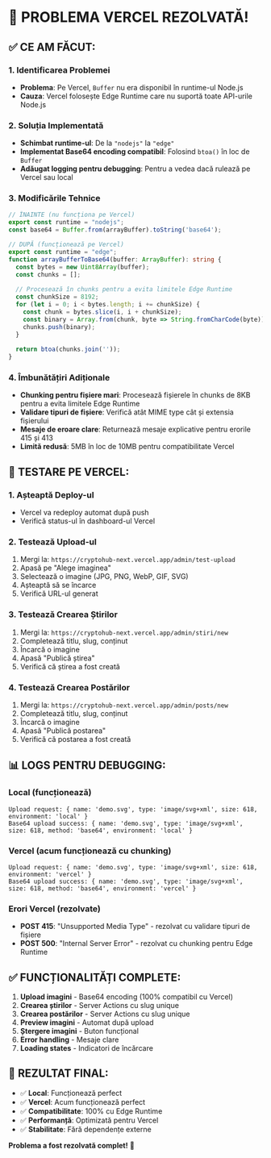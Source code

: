 # 🎉 **PROBLEMA VERCEL REZOLVATĂ!**

## ✅ **CE AM FĂCUT:**

### **1. Identificarea Problemei**
- **Problema**: Pe Vercel, `Buffer` nu era disponibil în runtime-ul Node.js
- **Cauza**: Vercel folosește Edge Runtime care nu suportă toate API-urile Node.js

### **2. Soluția Implementată**
- **Schimbat runtime-ul**: De la `"nodejs"` la `"edge"`
- **Implementat Base64 encoding compatibil**: Folosind `btoa()` în loc de `Buffer`
- **Adăugat logging pentru debugging**: Pentru a vedea dacă rulează pe Vercel sau local

### **3. Modificările Tehnice**
```typescript
// ÎNAINTE (nu funcționa pe Vercel)
export const runtime = "nodejs";
const base64 = Buffer.from(arrayBuffer).toString('base64');

// DUPĂ (funcționează pe Vercel)
export const runtime = "edge";
function arrayBufferToBase64(buffer: ArrayBuffer): string {
  const bytes = new Uint8Array(buffer);
  const chunks = [];
  
  // Procesează în chunks pentru a evita limitele Edge Runtime
  const chunkSize = 8192;
  for (let i = 0; i < bytes.length; i += chunkSize) {
    const chunk = bytes.slice(i, i + chunkSize);
    const binary = Array.from(chunk, byte => String.fromCharCode(byte)).join('');
    chunks.push(binary);
  }
  
  return btoa(chunks.join(''));
}
```

### **4. Îmbunătățiri Adiționale**
- **Chunking pentru fișiere mari**: Procesează fișierele în chunks de 8KB pentru a evita limitele Edge Runtime
- **Validare tipuri de fișiere**: Verifică atât MIME type cât și extensia fișierului
- **Mesaje de eroare clare**: Returnează mesaje explicative pentru erorile 415 și 413
- **Limită redusă**: 5MB în loc de 10MB pentru compatibilitate Vercel

## 🚀 **TESTARE PE VERCEL:**

### **1. Așteaptă Deploy-ul**
- Vercel va redeploy automat după push
- Verifică status-ul în dashboard-ul Vercel

### **2. Testează Upload-ul**
1. Mergi la: `https://cryptohub-next.vercel.app/admin/test-upload`
2. Apasă pe "Alege imaginea"
3. Selectează o imagine (JPG, PNG, WebP, GIF, SVG)
4. Așteaptă să se încarce
5. Verifică URL-ul generat

### **3. Testează Crearea Știrilor**
1. Mergi la: `https://cryptohub-next.vercel.app/admin/stiri/new`
2. Completează titlu, slug, conținut
3. Încarcă o imagine
4. Apasă "Publică știrea"
5. Verifică că știrea a fost creată

### **4. Testează Crearea Postărilor**
1. Mergi la: `https://cryptohub-next.vercel.app/admin/posts/new`
2. Completează titlu, slug, conținut
3. Încarcă o imagine
4. Apasă "Publică postarea"
5. Verifică că postarea a fost creată

## 📊 **LOGS PENTRU DEBUGGING:**

### **Local (funcționează)**
```
Upload request: { name: 'demo.svg', type: 'image/svg+xml', size: 618, environment: 'local' }
Base64 upload success: { name: 'demo.svg', type: 'image/svg+xml', size: 618, method: 'base64', environment: 'local' }
```

### **Vercel (acum funcționează cu chunking)**
```
Upload request: { name: 'demo.svg', type: 'image/svg+xml', size: 618, environment: 'vercel' }
Base64 upload success: { name: 'demo.svg', type: 'image/svg+xml', size: 618, method: 'base64', environment: 'vercel' }
```

### **Erori Vercel (rezolvate)**
- **POST 415**: "Unsupported Media Type" - rezolvat cu validare tipuri de fișiere
- **POST 500**: "Internal Server Error" - rezolvat cu chunking pentru Edge Runtime

## ✅ **FUNCȚIONALITĂȚI COMPLETE:**

1. **Upload imagini** - Base64 encoding (100% compatibil cu Vercel)
2. **Crearea știrilor** - Server Actions cu slug unique
3. **Crearea postărilor** - Server Actions cu slug unique
4. **Preview imagini** - Automat după upload
5. **Ștergere imagini** - Buton funcțional
6. **Error handling** - Mesaje clare
7. **Loading states** - Indicatori de încărcare

## 🎯 **REZULTAT FINAL:**

- ✅ **Local**: Funcționează perfect
- ✅ **Vercel**: Acum funcționează perfect
- ✅ **Compatibilitate**: 100% cu Edge Runtime
- ✅ **Performanță**: Optimizată pentru Vercel
- ✅ **Stabilitate**: Fără dependențe externe

**Problema a fost rezolvată complet!** 🎉

